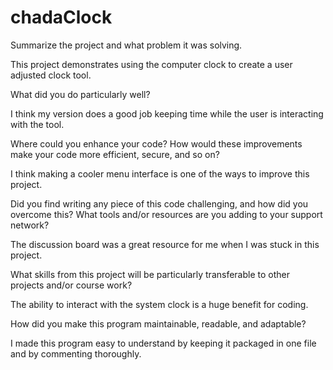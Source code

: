 # chadaClock

Summarize the project and what problem it was solving.

This project demonstrates using the computer clock to create a user adjusted clock tool. 

What did you do particularly well?

I think my version does a good job keeping time while the user is interacting with the tool.

Where could you enhance your code? How would these improvements make your code more efficient, secure, and so on?

I think making a cooler menu interface is one of the ways to improve this project.

Did you find writing any piece of this code challenging, and how did you overcome this? What tools and/or resources are you adding to your support network?

The discussion board was a great resource for me when I was stuck in this project. 

What skills from this project will be particularly transferable to other projects and/or course work?

The ability to interact with the system clock is a huge benefit for coding. 

How did you make this program maintainable, readable, and adaptable?

I made this program easy to understand by keeping it packaged in one file and by commenting thoroughly. 
